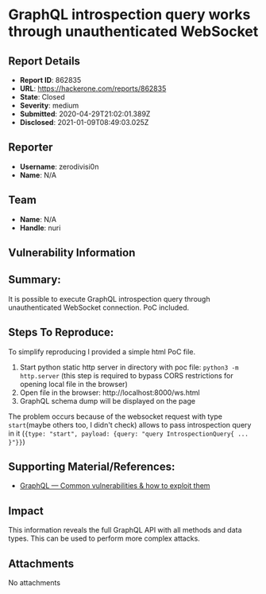 # GraphQL introspection query works through unauthenticated WebSocket

## Report Details
- **Report ID**: 862835
- **URL**: https://hackerone.com/reports/862835
- **State**: Closed
- **Severity**: medium
- **Submitted**: 2020-04-29T21:02:01.389Z
- **Disclosed**: 2021-01-09T08:49:03.025Z

## Reporter
- **Username**: zerodivisi0n
- **Name**: N/A

## Team
- **Name**: N/A
- **Handle**: nuri

## Vulnerability Information
## Summary:
It is possible to execute GraphQL introspection query through unauthenticated WebSocket connection. PoC included.

## Steps To Reproduce:
To simplify reproducing I provided a simple html PoC file.

  1. Start python static http server in directory with poc file: `python3 -m http.server` (this step is required to bypass CORS restrictions for opening local file in the browser)
  1. Open file in the browser: http://localhost:8000/ws.html
  1. GraphQL schema dump will be displayed on the page

The problem occurs because of the websocket request with type `start`(maybe others too, I didn't check) allows to pass introspection query in it (`{type: "start", payload: {query: "query IntrospectionQuery{ ... }"}}`)

## Supporting Material/References:

  * [GraphQL — Common vulnerabilities & how to exploit them](https://medium.com/@the.bilal.rizwan/graphql-common-vulnerabilities-how-to-exploit-them-464f9fdce696)

## Impact

This information reveals the full GraphQL API with all methods and data types. This can be used to perform more complex attacks.

## Attachments
No attachments
